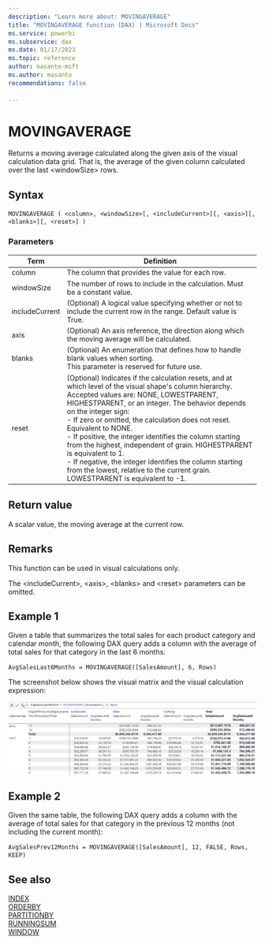 ```yaml
---
description: "Learn more about: MOVINGAVERAGE"
title: "MOVINGAVERAGE function (DAX) | Microsoft Docs"
ms.service: powerbi
ms.subservice: dax
ms.date: 01/17/2023
ms.topic: reference
author: masanto-msft
ms.author: masanto
recommendations: false

---
```


# MOVINGAVERAGE

Returns a moving average calculated along the given axis of the visual calculation data grid. That is, the average of the given column calculated over the last \<windowSize> rows.

## Syntax

```dax
MOVINGAVERAGE ( <column>, <windowSize>[, <includeCurrent>][, <axis>][, <blanks>][, <reset>] )
```

### Parameters

|Term|Definition|
|--------|--------------|
|column|The column that provides the value for each row.|
|windowSize|The number of rows to include in the calculation. Must be a constant value.|
|includeCurrent|(Optional) A logical value specifying whether or not to include the current row in the range. Default value is True.|
|axis|(Optional) An axis reference, the direction along which the moving average will be calculated.|
|blanks|(Optional) An enumeration that defines how to handle blank values when sorting. </br>This parameter is reserved for future use.|
|reset|(Optional) Indicates if the calculation resets, and at which level of the visual shape's column hierarchy. Accepted values are: NONE, LOWESTPARENT, HIGHESTPARENT, or an integer. The behavior depends on the integer sign: </br> - If zero or omitted, the calculation does not reset. Equivalent to NONE. </br> - If positive, the integer identifies the column starting from the highest, independent of grain. HIGHESTPARENT is equivalent to 1. </br> - If negative, the integer identifies the column starting from the lowest, relative to the current grain. LOWESTPARENT is equivalent to -1. |

## Return value

A scalar value, the moving average at the current row.

## Remarks

This function can be used in visual calculations only.

The \<includeCurrent>, \<axis>, \<blanks> and \<reset> parameters can be omitted.

## Example 1

Given a table that summarizes the total sales for each product category and calendar month, the following DAX query adds a column with the average of total sales for that category in the last 6 months:

```dax
AvgSalesLast6Months = MOVINGAVERAGE([SalesAmount], 6, Rows)
```

The screenshot below shows the visual matrix and the visual calculation expression:

![DAX visual calculation](media/dax-queries/dax-visualcalc-movingaverage.png)

## Example 2

Given the same table, the following DAX query adds a column with the average of total sales for that category in the previous 12 months (not including the current month):

```dax
AvgSalesPrev12Months = MOVINGAVERAGE([SalesAmount], 12, FALSE, Rows, KEEP)
```

## See also

[INDEX](index-function-dax.md)  
[ORDERBY](orderby-function-dax.md)  
[PARTITIONBY](partitionby-function-dax.md)  
[RUNNINGSUM](runningsum-function-dax.md)  
[WINDOW](window-function-dax.md)  
